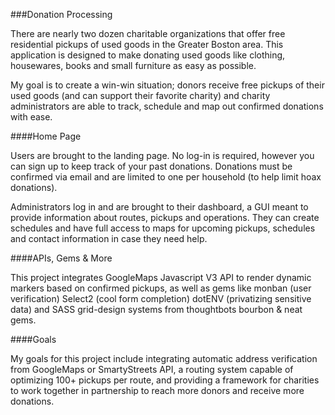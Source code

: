 ###Donation Processing

There are nearly two dozen charitable organizations that offer free residential
pickups of used goods in the Greater Boston area. This application is designed 
to make donating used goods like clothing, housewares, books and small furniture
as easy as possible.

My goal is to create a win-win situation; donors receive free pickups of their 
used goods (and can support their favorite charity) and charity administrators 
are able to track, schedule and map out confirmed donations with ease.

####Home Page

Users are brought to the landing page. No log-in is required, however you can
sign up to keep track of your past donations. Donations must be confirmed via
email and are limited to one per household (to help limit hoax donations).

Administrators log in and are brought to their dashboard, a GUI meant to provide 
information about routes, pickups and operations. They can create schedules and
have full access to maps for upcoming pickups, schedules and contact information
 in case they need help.

####APIs, Gems & More

This project integrates GoogleMaps Javascript V3 API to render dynamic markers 
based on confirmed pickups, as well as gems like monban (user verification) 
Select2 (cool form completion) dotENV (privatizing sensitive data) and SASS 
grid-design systems from thoughtbots bourbon & neat gems.

####Goals

My goals for this project include integrating automatic address verification 
from GoogleMaps or SmartyStreets API, a routing system capable of optimizing 
100+ pickups per route, and providing a framework for charities to work together
in partnership to reach more donors and receive more donations.
